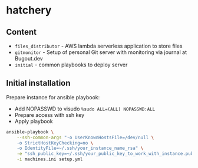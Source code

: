 # hatchery

## Content

-   `files_distributor` - AWS lambda serverless application to store files
-   `gitmonitor` - Setup of personal Git server with monitoring via journal at Bugout.dev
-   `initial` - common playbooks to deploy server

## Initial installation

Prepare instance for ansible playbook:

-   Add NOPASSWD to visudo `%sudo ALL=(ALL) NOPASSWD:ALL`
-   Prepare access with ssh key
-   Apply playbook

```bash
ansible-playbook \
	--ssh-common-args "-o UserKnownHostsFile=/dev/null \
	-o StrictHostKeyChecking=no \
	-o IdentityFile=~/.ssh/your_instance_name_rsa" \
	-e "ssh_public_key=~/.ssh/your_public_key_to_work_with_instance.pub" \
	-i machines.ini setup.yml
```
